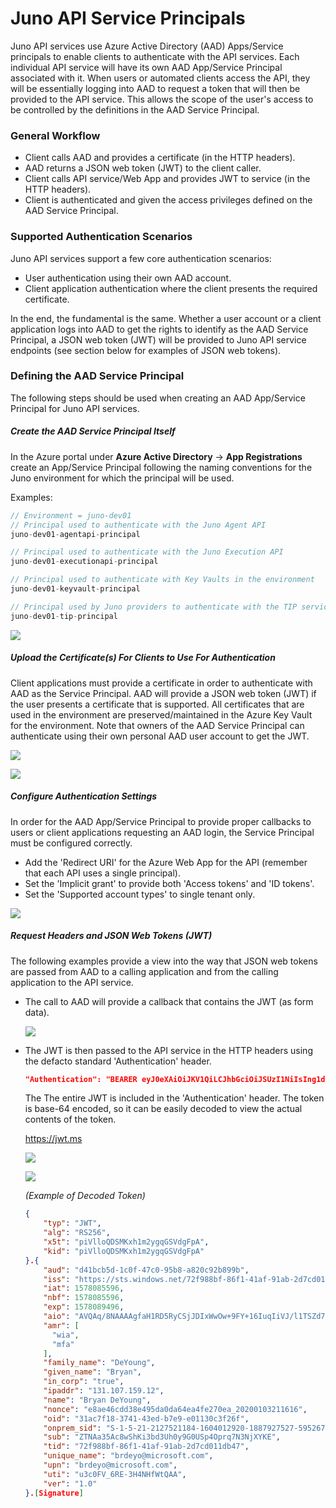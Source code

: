 ﻿# Juno API Service Principals
Juno API services use Azure Active Directory (AAD) Apps/Service principals to enable clients to authenticate with the API services.
Each individual API service will have its own AAD App/Service Principal associated with it. When users or automated clients access 
the API, they will be essentially logging into AAD to request a token that will then be provided to the API service. This allows the
scope of the user's access to be controlled by the definitions in the AAD Service Principal.

### General Workflow
* Client calls AAD and provides a certificate (in the HTTP headers).  
* AAD returns a JSON web token (JWT) to the client caller.  
* Client calls API service/Web App and provides JWT to service (in the HTTP headers).
* Client is authenticated and given the access privileges defined on the AAD Service Principal.

### Supported Authentication Scenarios
Juno API services support a few core authentication scenarios:
* User authentication using their own AAD account.
* Client application authentication where the client presents the required certificate.

In the end, the fundamental is the same. Whether a user account or a client application logs into AAD to get the rights to
identify as the AAD Service Principal, a JSON web token (JWT) will be provided to Juno API service endpoints (see section below
for examples of JSON web tokens).

### Defining the AAD Service Principal
The following steps should be used when creating an AAD App/Service Principal for Juno API services.

##### Create the AAD Service Principal Itself
In the Azure portal under **Azure Active Directory** -> **App Registrations** create an App/Service Principal following the
naming conventions for the Juno environment for which the principal will be used.

Examples:
``` csharp
// Environment = juno-dev01
// Principal used to authenticate with the Juno Agent API
juno-dev01-agentapi-principal

// Principal used to authenticate with the Juno Execution API
juno-dev01-executionapi-principal

// Principal used to authenticate with Key Vaults in the environment
juno-dev01-keyvault-principal

// Principal used by Juno providers to authenticate with the TIP service.
juno-dev01-tip-principal
```

![](..\Juno.Documentation\Images\AADPrincipal_NamingConventions.PNG)

##### Upload the Certificate(s) For Clients to Use For Authentication
Client applications must provide a certificate in order to authenticate with AAD as the Service Principal. AAD will provide a
JSON web token (JWT) if the user presents a certificate that is supported. All certificates that are used in the environment are
preserved/maintained in the Azure Key Vault for the environment. Note that owners of the AAD Service Principal can authenticate using 
their own personal AAD user account to get the JWT.

![](..\Juno.Documentation\Images\KeyVault_Certificates.PNG)

![](..\Juno.Documentation\Images\AADPrincipal_Certificates.PNG)

##### Configure Authentication Settings
In order for the AAD App/Service Principal to provide proper callbacks to users or client applications requesting an AAD login,
the Service Principal must be configured correctly.

* Add the 'Redirect URI' for the Azure Web App for the API (remember that each API uses a single principal).
* Set the 'Implicit grant' to provide both 'Access tokens' and 'ID tokens'.
* Set the 'Supported account types' to single tenant only.

![](..\Juno.Documentation\Images\AADPrincipal_AuthenticationSettings.PNG)

##### Request Headers and JSON Web Tokens (JWT)
The following examples provide a view into the way that JSON web tokens are passed from AAD to a calling application and from
the calling application to the API service.

* The call to AAD will provide a callback that contains the JWT (as form data).

  ![](..\Juno.Documentation\Images\JWT_RequestHeader.PNG)

* The JWT is then passed to the API service in the HTTP headers using the defacto standard 'Authentication' header.

  ``` json
  "Authentication": "BEARER eyJ0eXAiOiJKV1QiLCJhbGciOiJSUzI1NiIsIng1dCI6InBpVmxsb1FE..."
  ```

  The The entire JWT is included in the 'Authentication' header. The token is base-64 encoded, so it can be easily decoded to view
  the actual contents of the token.

  https://jwt.ms

  ![](..\Juno.Documentation\Images\JWT_Decoded.PNG)

  ![](..\Juno.Documentation\Images\JWT_Decoded_Claims.PNG)

  *(Example of Decoded Token)*
  ``` json
  {
      "typ": "JWT",
      "alg": "RS256",
      "x5t": "piVlloQDSMKxh1m2ygqGSVdgFpA",
      "kid": "piVlloQDSMKxh1m2ygqGSVdgFpA"
  }.{
      "aud": "d41bcb5d-1c0f-47c0-95b8-a820c92b899b",
      "iss": "https://sts.windows.net/72f988bf-86f1-41af-91ab-2d7cd011db47/",
      "iat": 1578085596,
      "nbf": 1578085596,
      "exp": 1578089496,
      "aio": "AVQAq/8NAAAAgfaH1RD5RyCSjJDIxWwOw+9FY+16IuqIiVJ/l1TSZd78zcbWbFi9ROSZtMQY6m4Gxl7NY4VC8OUAZVfWm1wqueIbLttyOZ+iYx5JHdsRoYw=",
      "amr": [
        "wia",
        "mfa"
      ],
      "family_name": "DeYoung",
      "given_name": "Bryan",
      "in_corp": "true",
      "ipaddr": "131.107.159.12",
      "name": "Bryan DeYoung",
      "nonce": "e8ae46cdd38e495da0da64ea4fe270ea_20200103211616",
      "oid": "31ac7f18-3741-43ed-b7e9-e01130c3f26f",
      "onprem_sid": "S-1-5-21-2127521184-1604012920-1887927527-5952677",
      "sub": "ZTNAa35Ac8wShKi3bd3Uh0y9G0USp4Oprq7N3NjXYKE",
      "tid": "72f988bf-86f1-41af-91ab-2d7cd011db47",
      "unique_name": "brdeyo@microsoft.com",
      "upn": "brdeyo@microsoft.com",
      "uti": "u3c0FV_6RE-3H4NHfWtQAA",
      "ver": "1.0"
  }.[Signature]
   ```
